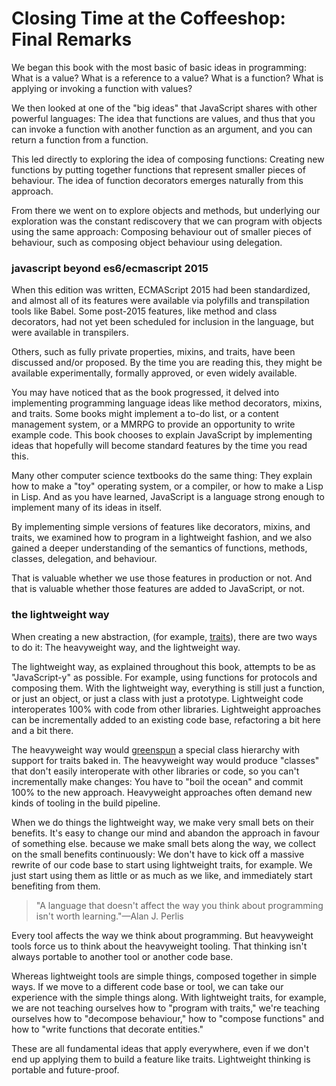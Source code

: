 # Closing Time at the Coffeeshop: Final Remarks

We began this book with the most basic of basic ideas in programming: What is a value? What is a reference to a value? What is a function? What is applying or invoking a function with values?

We then looked at one of the "big ideas" that JavaScript shares with other powerful languages: The idea that functions are values, and thus that you can invoke a function with another function as an argument, and you can return a function from a function.

This led directly to exploring the idea of composing functions: Creating new functions by putting together functions that represent smaller pieces of behaviour. The idea of function decorators emerges naturally from this approach.

From there we went on to explore objects and methods, but underlying our exploration was the constant rediscovery that we can program with objects using the same approach: Composing behaviour out of smaller pieces of behaviour, such as composing object behaviour using delegation.

### javascript beyond es6/ecmascript 2015

When this edition was written, ECMAScript 2015 had been standardized, and almost all of its features were available via polyfills and transpilation tools like Babel. Some post-2015 features, like method and class decorators, had not yet been scheduled for inclusion in the language, but were available in transpilers.

Others, such as fully private properties, mixins, and traits, have been discussed and/or proposed. By the time you are reading this, they might be available experimentally, formally approved, or even widely available.

You may have noticed that as the book progressed, it delved into implementing programming language ideas like method decorators, mixins, and traits. Some books might implement a to-do list, or a content management system, or a MMRPG to provide an opportunity to write example code. This book chooses to explain JavaScript by implementing ideas that hopefully will become standard features by the time you read this.

Many other computer science textbooks do the same thing: They explain how to make a "toy" operating system, or a compiler, or how to make a Lisp in Lisp. And as you have learned, JavaScript is a language strong enough to implement many of its ideas in itself.

By implementing simple versions of features like decorators, mixins, and traits, we examined how to program in a lightweight fashion, and we also gained a deeper understanding of the semantics of functions, methods, classes, delegation, and behaviour.

That is valuable whether we use those features in production or not. And that is valuable whether those features are added to JavaScript, or not.

### the lightweight way

When creating a new abstraction, (for example, [traits](main_7_dedorators.md#lightweight-traits)), there are two ways to do it: The heavyweight way, and the lightweight way.

The lightweight way, as explained throughout this book, attempts to be as "JavaScript-y" as possible. For example, using functions for protocols and composing them. With the lightweight way, everything is still just a function, or just an object, or just a class with just a prototype. Lightweight code interoperates 100% with code from other libraries. Lightweight approaches can be incrementally added to an existing code base, refactoring a bit here and a bit there.

The heavyweight way would [greenspun] a special class hierarchy with support for traits baked in. The heavyweight way would produce "classes" that don't easily interoperate with other libraries or code, so you can't incrementally make changes: You have to "boil the ocean" and commit 100% to the new approach. Heavyweight approaches often demand new kinds of tooling in the build pipeline.

[greenspun]: https://en.wikipedia.org/wiki/Greenspun%27s_tenth_rule

When we do things the lightweight way, we make very small bets on their benefits. It's easy to change our mind and abandon the approach in favour of something else. because we make small bets along the way, we collect on the small benefits continuously: We don't have to kick off a massive rewrite of our code base to start using lightweight traits, for example. We just start using them as little or as much as we like, and immediately start benefiting from them.

> "A language that doesn't affect the way you think about programming isn't worth learning."—Alan J. Perlis

Every tool affects the way we think about programming. But heavyweight tools force us to think about the heavyweight tooling. That thinking isn't always portable to another tool or another code base.

Whereas lightweight tools are simple things, composed together in simple ways. If we move to a different code base or tool, we can take our experience with the simple things along. With lightweight traits, for example, we are not teaching ourselves how to "program with traits," we're teaching ourselves how to "decompose behaviour," how to "compose functions" and how to "write functions that decorate entities."

These are all fundamental ideas that apply everywhere, even if we don't end up applying them to build a feature like traits. Lightweight thinking is portable and future-proof.

